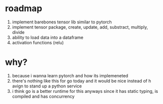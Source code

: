 # roadmap

1. implement barebones tensor lib similar to pytorch
2. implement tensor package, create, update, add, substract, multiply, divide
3. ability to load data into a dataframe
4. activation functions (relu)

# why?

1. because i wanna learn pytorch and how its implemeneted
2. there's nothing like this for go today and it would be nice instead of h avign to stand up a python service
3. i think go is a better runtime for this anyways since it has static typing, is compiled and has concurrency
